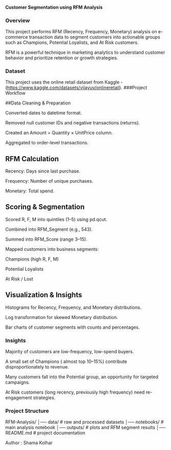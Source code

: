 #### Customer Segmentation using RFM Analysis
### Overview

This project performs RFM (Recency, Frequency, Monetary) analysis on e-commerce transaction data to segment customers into actionable groups such as Champions, Potential Loyalists, and At Risk customers.

RFM is a powerful technique in marketing analytics to understand customer behavior and prioritize retention or growth strategies.

### Dataset
This project uses the online retail dataset from Kaggle - (https://www.kaggle.com/datasets/vijayuv/onlineretail).
###Project Workflow

##Data Cleaning & Preparation

Converted dates to datetime format.

Removed null customer IDs and negative transactions (returns).

Created an Amount = Quantity × UnitPrice column.

Aggregated to order-level transactions.

## RFM Calculation

Recency: Days since last purchase.

Frequency: Number of unique purchases.

Monetary: Total spend.

## Scoring & Segmentation

Scored R, F, M into quintiles (1–5) using pd.qcut.

Combined into RFM_Segment (e.g., 543).

Summed into RFM_Score (range 3–15).

Mapped customers into business segments:

Champions (high R, F, M)

Potential Loyalists

At Risk / Lost

## Visualization & Insights

Histograms for Recency, Frequency, and Monetary distributions.

Log transformation for skewed Monetary distribution.

Bar charts of customer segments with counts and percentages.

### Insights

Majority of customers are low-frequency, low-spend buyers.

A small set of Champions ( almost top 10–15%) contribute disproportionately to revenue.

Many customers fall into the Potential group, an opportunity for targeted campaigns.

At Risk customers (long recency, previously high frequency) need re-engagement strategies.

### Project Structure
RFM-Analysis/
│── data/                 # raw and processed datasets
│── notebooks/            # main analysis notebook
│── outputs/              # plots and RFM segment results
│── README.md             # project documentation

Author : Shama Kolhar
